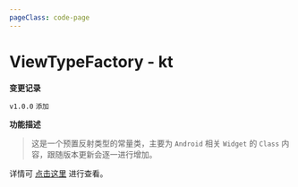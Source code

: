```yaml
---
pageClass: code-page
---
```


# ViewTypeFactory <span class="symbol">- kt</span>

**变更记录**

`v1.0.0` `添加`

**功能描述**

> 这是一个预置反射类型的常量类，主要为 `Android` 相关 `Widget` 的 `Class` 内容，跟随版本更新会逐一进行增加。

详情可 [点击这里](https://github.com/DreamMoonCai/YukiReflection/blob/master/yukireflection/src/main/java/com/DreamMoonCai/YukiReflection/type/android/ViewTypeFactory.kt) 进行查看。